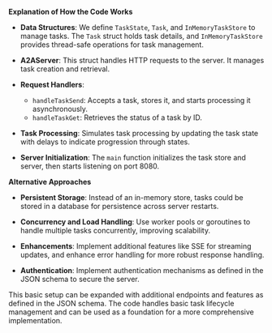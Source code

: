 

**Explanation of How the Code Works**

- **Data Structures**: We define `TaskState`, `Task`, and `InMemoryTaskStore` to manage tasks. The `Task` struct holds task details, and `InMemoryTaskStore` provides thread-safe operations for task management.
  
- **A2AServer**: This struct handles HTTP requests to the server. It manages task creation and retrieval.

- **Request Handlers**: 
  - `handleTaskSend`: Accepts a task, stores it, and starts processing it asynchronously.
  - `handleTaskGet`: Retrieves the status of a task by ID.

- **Task Processing**: Simulates task processing by updating the task state with delays to indicate progression through states.

- **Server Initialization**: The `main` function initializes the task store and server, then starts listening on port 8080.

**Alternative Approaches**

- **Persistent Storage**: Instead of an in-memory store, tasks could be stored in a database for persistence across server restarts.
  
- **Concurrency and Load Handling**: Use worker pools or goroutines to handle multiple tasks concurrently, improving scalability.

- **Enhancements**: Implement additional features like SSE for streaming updates, and enhance error handling for more robust response handling.

- **Authentication**: Implement authentication mechanisms as defined in the JSON schema to secure the server.

This basic setup can be expanded with additional endpoints and features as defined in the JSON schema. The code handles basic task lifecycle management and can be used as a foundation for a more comprehensive implementation.